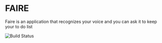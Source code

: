 
# **FAIRE** 
Faire is an application that recognizes your voice and you can ask it to keep your to do list 

![Build Status](https://travis-ci.org/BotchM/Faire.svg?branch=master)
